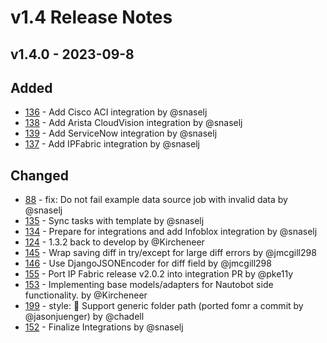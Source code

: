 # v1.4 Release Notes

## v1.4.0 - 2023-09-8

## Added

- [136](https://github.com/nautobot/nautobot-plugin-ssot/pull/136) - Add Cisco ACI integration by @snaselj
- [138](https://github.com/nautobot/nautobot-plugin-ssot/pull/138) - Add Arista CloudVision integration by @snaselj
- [139](https://github.com/nautobot/nautobot-plugin-ssot/pull/139) - Add ServiceNow integration by @snaselj
- [137](https://github.com/nautobot/nautobot-plugin-ssot/pull/137) - Add IPFabric integration by @snaselj

## Changed

- [88](https://github.com/nautobot/nautobot-plugin-ssot/pull/88) - fix: Do not fail example data source job with invalid data by @snaselj
- [135](https://github.com/nautobot/nautobot-plugin-ssot/pull/135) - Sync tasks with template by @snaselj
- [134](https://github.com/nautobot/nautobot-plugin-ssot/pull/134) - Prepare for integrations and add Infoblox integration by @snaselj
- [124](https://github.com/nautobot/nautobot-plugin-ssot/pull/124) - 1.3.2 back to develop by @Kircheneer
- [145](https://github.com/nautobot/nautobot-plugin-ssot/pull/145) - Wrap saving diff in try/except for large diff errors by @jmcgill298
- [146](https://github.com/nautobot/nautobot-plugin-ssot/pull/146) - Use DjangoJSONEncoder for diff field by @jmcgill298
- [155](https://github.com/nautobot/nautobot-plugin-ssot/pull/155) - Port IP Fabric release v2.0.2 into integration PR by @pke11y
- [153](https://github.com/nautobot/nautobot-plugin-ssot/pull/153) - Implementing base models/adapters for Nautobot side functionality. by @Kircheneer
- [199](https://github.com/nautobot/nautobot-plugin-ssot/pull/199) - style: :bug: Support generic folder path (ported fomr a commit by @jasonjuenger) by @chadell
- [152](https://github.com/nautobot/nautobot-plugin-ssot/pull/152) - Finalize Integrations by @snaselj
